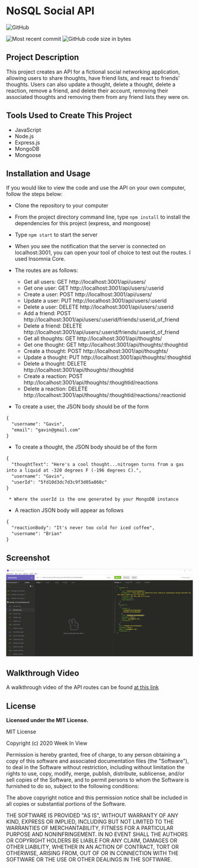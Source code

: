 # NoSQL Social API

  ![GitHub](https://img.shields.io/github/license/kpehl/pizza-hunt?style=plastic)
  
  ![Most recent commit](https://img.shields.io/github/last-commit/kpehl/pizza-hunt)
  ![GitHub code size in bytes](https://img.shields.io/github/languages/code-size/kpehl/pizza-hunt)


## Project Description

This project creates an API for a fictional social networking application, allowing users to share thoughts, have friend lists, and react to friends' thoughts. Users can also update a thought, delete a thought, delete a reaction, remove a friend, and delete their account, removing their associated thoughts and removing them from any friend lists they were on.

## Tools Used to Create This Project
* JavaScript
* Node.js
* Express.js
* MongoDB
* Mongoose

## Installation and Usage

If you would like to view the code and use the API on your own computer, follow the steps below:

* Clone the repository to your computer
* From the project directory command line, type `npm install` to install the dependencies for this project (express, and mongoose)
* Type `npm start` to start the server
* When you see the notification that the server is connected on localhost:3001, you can open your tool of choice to test out the routes. I used Insomnia Core.
* The routes are as follows:
    * Get all users: GET http://localhost:3001/api/users/
    * Get one user: GET http://localhost:3001/api/users/:userid
    * Create a user: POST http://localhost:3001/api/users/
    * Update a user: PUT http://localhost:3001/api/users/:userid
    * Delete a user: DELETE http://localhost:3001/api/users/:userid
    * Add a friend: POST http://localhost:3001/api/users/:userid/friends/:userid_of_friend
    * Delete a friend: DELETE http://localhost:3001/api/users/:userid/friends/:userid_of_friend
    * Get all thoughts: GET http://localhost:3001/api/thoughts/
    * Get one thought: GET http://localhost:3001/api/thoughts/:thoughtid
    * Create a thought: POST http://localhost:3001/api/thoughts/
    * Update a thought: PUT http://localhost:3001/api/thoughts/:thoughtid
    * Delete a thought: DELETE http://localhost:3001/api/thoughts/:thoughtid
    * Create a reaction: POST http://localhost:3001/api/thoughts/:thoughtid/reactions
    * Delete a reaction: DELETE http://localhost:3001/api/thoughts/:thoughtid/reactions/:reactionid

* To create a user, the JSON body should be of the form
```
{
  "username": "Gavin",
  "email": "gavin@gmail.com"
}
```
* To create a thought, the JSON body should be of the form
```
{
  "thoughtText": "Here's a cool thought...nitrogen turns from a gas into a liquid at -320 degrees F (-196 degrees C).",
  "username": "Gavin",
  "userId": "5fd10d3dc7d3c9f3d05a860c"
}
```
     * Where the userId is the one generated by your MongoDB instance

* A reaction JSON body will appear as follows
```
{
  "reactionBody": "It's never too cold for iced coffee",
  "username": "Brian"
}
```


## Screenshot

![screenshot](./social-api-screenshot.png)

## Walkthrough Video
A walkthrough video of the API routes can be found [at this link](https://drive.google.com/file/d/1t5EAA9HISZJhPTWqLo6F15WVGXaRY421/view)

## License
  **Licensed under the MIT License.**

 MIT License

Copyright (c) 2020 Week In View

Permission is hereby granted, free of charge, to any person obtaining a copy
of this software and associated documentation files (the "Software"), to deal
in the Software without restriction, including without limitation the rights
to use, copy, modify, merge, publish, distribute, sublicense, and/or sell
copies of the Software, and to permit persons to whom the Software is
furnished to do so, subject to the following conditions:

The above copyright notice and this permission notice shall be included in all
copies or substantial portions of the Software.

THE SOFTWARE IS PROVIDED "AS IS", WITHOUT WARRANTY OF ANY KIND, EXPRESS OR
IMPLIED, INCLUDING BUT NOT LIMITED TO THE WARRANTIES OF MERCHANTABILITY,
FITNESS FOR A PARTICULAR PURPOSE AND NONINFRINGEMENT. IN NO EVENT SHALL THE
AUTHORS OR COPYRIGHT HOLDERS BE LIABLE FOR ANY CLAIM, DAMAGES OR OTHER
LIABILITY, WHETHER IN AN ACTION OF CONTRACT, TORT OR OTHERWISE, ARISING FROM,
OUT OF OR IN CONNECTION WITH THE SOFTWARE OR THE USE OR OTHER DEALINGS IN THE
SOFTWARE.
